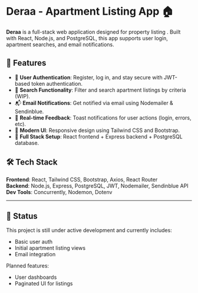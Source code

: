 # Deraa - Apartment Listing App 🏠

**Deraa** is a full-stack web application designed for property listing . Built with React, Node.js, and PostgreSQL, this app supports user login, apartment searches, and email notifications.

## 🌟 Features

- 🔐 **User Authentication**: Register, log in, and stay secure with JWT-based token authentication.
- 🔎 **Search Functionality**: Filter and search apartment listings by criteria (WIP).
- 📬 **Email Notifications**: Get notified via email using Nodemailer & Sendinblue.
- 💬 **Real-time Feedback**: Toast notifications for user actions (login, errors, etc).
- 🎨 **Modern UI**: Responsive design using Tailwind CSS and Bootstrap.
- 🚀 **Full Stack Setup**: React frontend + Express backend + PostgreSQL database.

## 🛠️ Tech Stack

**Frontend**: React, Tailwind CSS, Bootstrap, Axios, React Router  
**Backend**: Node.js, Express, PostgreSQL, JWT, Nodemailer, Sendinblue API  
**Dev Tools**: Concurrently, Nodemon, Dotenv 

---

## 🚧 Status

This project is still under active development and currently includes:
- Basic user auth
- Initial apartment listing views
- Email integration

Planned features:
- User dashboards
- Paginated UI for listings
